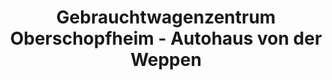 ---
title: "Gebrauchtwagenzentrum Oberschopfheim - Autohaus von der Weppen"
url: /friesenheim/gebrauchtwagenzentrum-oberschopfheim-autohaus-von-der-weppen/
shop: Autohaus
---